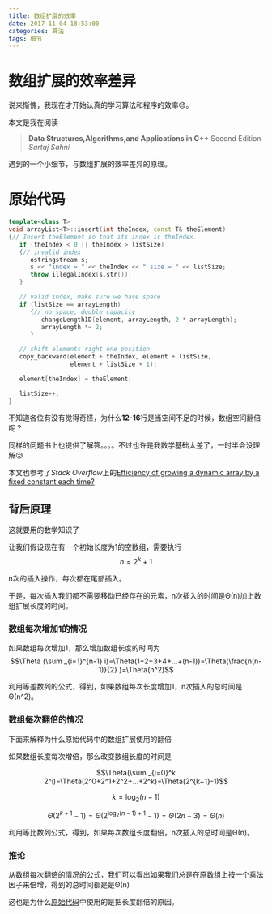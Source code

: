 ```yaml
---
title: 数组扩展的效率
date: 2017-11-04 18:53:00
categories: 算法
tags: 细节
---
```


# 数组扩展的效率差异

说来惭愧，我现在才开始认真的学习算法和程序的效率😓。

本文是我在阅读

> **Data Structures,Algorithms,and Applications in C++** Second Edition
> *Sartaj Sahni*

遇到的一个小细节，与数组扩展的效率差异的原理。

<!--more-->

# 原始代码

```c++
template<class T>
void arrayList<T>::insert(int theIndex, const T& theElement)
{// Insert theElement so that its index is theIndex.
   if (theIndex < 0 || theIndex > listSize)
   {// invalid index
      ostringstream s;
      s << "index = " << theIndex << " size = " << listSize;
      throw illegalIndex(s.str());
   }

   // valid index, make sure we have space
   if (listSize == arrayLength)
      {// no space, double capacity
         changeLength1D(element, arrayLength, 2 * arrayLength);
         arrayLength *= 2;
      }

   // shift elements right one position
   copy_backward(element + theIndex, element + listSize,
                 element + listSize + 1);

   element[theIndex] = theElement;

   listSize++;
}
```

不知道各位有没有觉得奇怪，为什么**12-16**行是当空间不足的时候，数组空间翻倍呢？

同样的问题书上也提供了解答。。。。不过也许是我数学基础太差了，一时半会没理解😥

本文也参考了*Stack Overflow*上的[Efficiency of growing a dynamic array by a fixed constant each time?](https://stackoverflow.com/questions/19146037/efficiency-of-growing-a-dynamic-array-by-a-fixed-constant-each-time)

## 背后原理

这就要用的数学知识了

让我们假设现在有一个初始长度为1的空数组，需要执行$$n=2^k+1$$

n次的插入操作，每次都在尾部插入。

于是，每次插入我们都不需要移动已经存在的元素，n次插入的时间是Θ(n)加上数组扩展长度的时间。

### 数组每次增加1的情况

如果数组每次增加1，那么增加数组长度的时间为
$$\Theta (\sum _{i=1}^{n-1} i)=\Theta(1+2+3+4+...+(n-1))=\Theta(\frac{n(n-1)}{2} )=\Theta(n^2)$$

利用等差数列的公式，得到，如果数组每次长度增加1，n次插入的总时间是Θ(n^2)。

### 数组每次翻倍的情况

下面来解释为什么原始代码中的数组扩展使用的翻倍

如果数组长度每次增倍，那么改变数组长度的时间是

$$\Theta(\sum _{i=0}^k 2^i)=\Theta(2^0+2^1+2^2+...+2^k)=\Theta(2^{k+1}-1)$$

$$k={\log _2(n-1)}$$

$$\Theta(2^{k+1}-1)=\Theta(2^{\log _2(n-1)+1}-1)=\Theta(2n-3)=\Theta(n)$$

利用等比数列公式，得到，如果每次数组长度翻倍，n次插入的总时间是Θ(n)。

### 推论

从数组每次翻倍的情况的公式，我们可以看出如果我们总是在原数组上按一个乘法因子来倍增，得到的总时间都是是Θ(n)

这也是为什么[原始代码](#原始代码)中使用的是把长度翻倍的原因。
